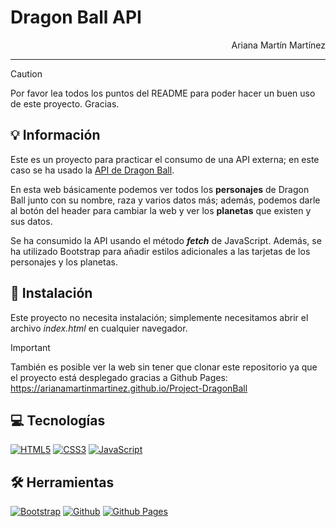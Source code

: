 # Dragon Ball API

<p style="text-align: end;">Ariana Martín Martínez</p>

---

>[!CAUTION]
>Por favor lea todos los puntos del README para poder hacer un buen uso de este proyecto. Gracias.

## 💡 Información

Este es un proyecto para practicar el consumo de una API externa; en este caso se ha usado la [API de Dragon Ball](https://web.dragonball-api.com).

En esta web básicamente podemos ver todos los **personajes** de Dragon Ball junto con su nombre, raza y varios datos más; además, podemos darle al botón del header para cambiar la web y ver los **planetas** que existen y sus datos.

Se ha consumido la API usando el método ***fetch*** de JavaScript. Además, se ha utilizado Bootstrap para añadir estilos adicionales a las tarjetas de los personajes y los planetas.

## 📌 Instalación

Este proyecto no necesita instalación; simplemente necesitamos abrir el archivo *index.html* en cualquier navegador.

>[!IMPORTANT]
>También es posible ver la web sin tener que clonar este repositorio ya que el proyecto está desplegado gracias a Github Pages: https://arianamartinmartinez.github.io/Project-DragonBall

## 💻 Tecnologías

<a href='https://github.com/shivamkapasia0' target="_blank"><img alt='HTML5' src='https://img.shields.io/badge/HTML5-100000?style=for-the-badge&logo=HTML5&logoColor=white&labelColor=E34F26&color=E34F26'/></a>
<a href='https://github.com/shivamkapasia0' target="_blank"><img alt='CSS3' src='https://img.shields.io/badge/CSS3-100000?style=for-the-badge&logo=CSS3&logoColor=white&labelColor=1572B6&color=1572B6'/></a>
<a href='https://github.com/shivamkapasia0' target="_blank"><img alt='JavaScript' src='https://img.shields.io/badge/JavaScript-100000?style=for-the-badge&logo=JavaScript&logoColor=white&labelColor=F7DF1E&color=F7DF1E'/></a>

## 🛠️ Herramientas

<a href='https://github.com/shivamkapasia0' target="_blank"><img alt='Bootstrap' src='https://img.shields.io/badge/Bootstrap-100000?style=for-the-badge&logo=Bootstrap&logoColor=white&labelColor=7952B3&color=7952B3'/></a>
<a href='https://github.com/shivamkapasia0' target="_blank"><img alt='Github' src='https://img.shields.io/badge/Github-100000?style=for-the-badge&logo=Github&logoColor=white&labelColor=181717&color=181717'/></a>
<a href='https://github.com/shivamkapasia0' target="_blank"><img alt='Github Pages' src='https://img.shields.io/badge/Github_Pages-100000?style=for-the-badge&logo=Github Pages&logoColor=white&labelColor=222222&color=222222'/></a>